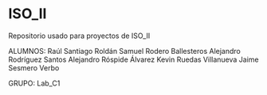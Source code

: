 # ISO_II
Repositorio usado para proyectos de ISO_II

ALUMNOS:
Raúl Santiago Roldán
Samuel Rodero Ballesteros
Alejandro Rodríguez Santos
Alejandro Róspide Álvarez
Kevin Ruedas Villanueva
Jaime Sesmero Verbo

GRUPO:
Lab_C1
